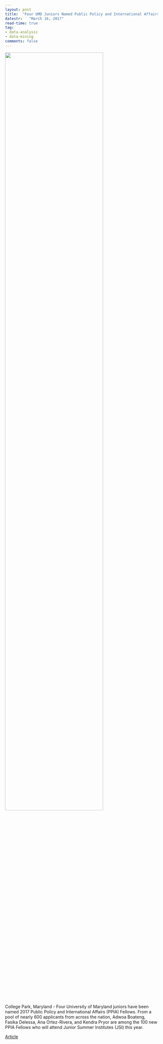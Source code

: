 ```yaml
---
layout: post
title:  "Four UMD Juniors Named Public Policy and International Affairs Fellows"
datestr:   "March 16, 2017"
read-time: true
tag:
- data-analysis
- data-mining
comments: false
---
```


<img src="{{site.url}}/assets/img/p3.png" style="width:80%">

College Park, Maryland - Four University of Maryland juniors have been named 2017 Public Policy and International Affairs (PPIA) Fellows. From a pool of nearly 600 applicants from across the nation, Adwoa Boateng, Fasika Delessa, Ana Ortez-Rivera, and Kendra Pryor are among the 100 new PPIA Fellows who will attend Junior Summer Institutes (JSI) this year.

<a href="http://www.scholarships.umd.edu/announcements/PPIA2017.html" class="btn btn-primary">Article</a>
